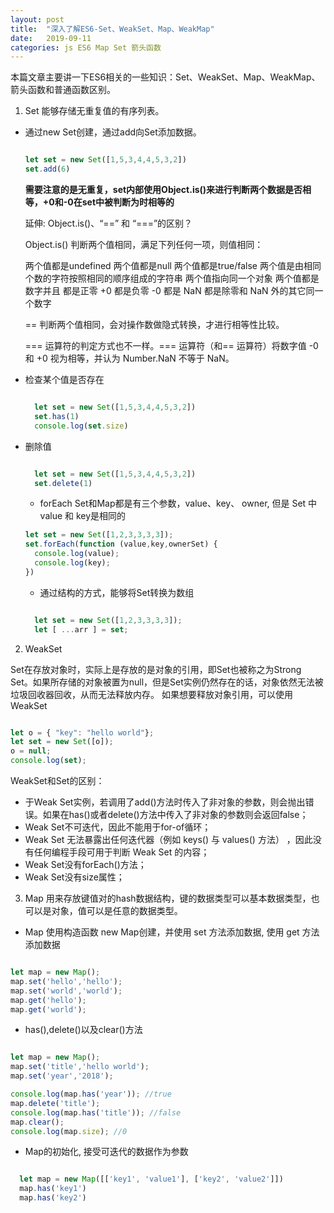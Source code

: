 ```yaml
---
layout: post
title:  "深入了解ES6-Set、WeakSet、Map、WeakMap"
date:   2019-09-11
categories: js ES6 Map Set 箭头函数
---
```


本篇文章主要讲一下ES6相关的一些知识：Set、WeakSet、Map、WeakMap、箭头函数和普通函数区别。

1. Set 能够存储无重复值的有序列表。

- 通过new Set创建，通过add向Set添加数据。

  ```js

  let set = new Set([1,5,3,4,4,5,3,2])
  set.add(6)

  ```
  <b>需要注意的是无重复，set内部使用Object.is()来进行判断两个数据是否相等，+0和-0在set中被判断为时相等的</b>

  延伸: Object.is()、“==” 和 “===”的区别？

  Object.is() 判断两个值相同，满足下列任何一项，则值相同：

    两个值都是undefined
    两个值都是null
    两个值都是true/false
    两个值是由相同个数的字符按照相同的顺序组成的字符串
    两个值指向同一个对象
    两个值都是数字并且
      都是正零 +0
      都是负零 -0
      都是 NaN
      都是除零和 NaN 外的其它同一个数字

  == 判断两个值相同，会对操作数做隐式转换，才进行相等性比较。

  === 运算符的判定方式也不一样。=== 运算符（和== 运算符）将数字值 -0 和 +0 视为相等，并认为 Number.NaN 不等于 NaN。

- 检查某个值是否存在

  ```js

    let set = new Set([1,5,3,4,4,5,3,2])
    set.has(1)
    console.log(set.size)

  ```
- 删除值

  ```js

    let set = new Set([1,5,3,4,4,5,3,2])
    set.delete(1)

  ```

  - forEach Set和Map都是有三个参数，value、key、 owner, 但是 Set 中 value 和 key是相同的 

  ```js
  let set = new Set([1,2,3,3,3,3]);
  set.forEach(function (value,key,ownerSet) {
    console.log(value);
    console.log(key);           
  })
  ```

  - 通过结构的方式，能够将Set转换为数组

  ```js

    let set = new Set([1,2,3,3,3,3]);
    let [ ...arr ] = set;

  ```

2. WeakSet 

Set在存放对象时，实际上是存放的是对象的引用，即Set也被称之为Strong Set。如果所存储的对象被置为null，但是Set实例仍然存在的话，对象依然无法被垃圾回收器回收，从而无法释放内存。
如果想要释放对象引用，可以使用WeakSet
```js

let o = { "key": "hello world"};
let set = new Set([o]);
o = null;
console.log(set);

```

WeakSet和Set的区别：
  - 于Weak Set实例，若调用了add()方法时传入了非对象的参数，则会抛出错误。如果在has()或者delete()方法中传入了非对象的参数则会返回false；
  - Weak Set不可迭代，因此不能用于for-of循环；
  - Weak Set 无法暴露出任何迭代器（例如 keys() 与 values() 方法） ，因此没有任何编程手段可用于判断 Weak Set 的内容；
  - Weak Set没有forEach()方法；
  - Weak Set没有size属性；

3. Map 用来存放键值对的hash数据结构，键的数据类型可以基本数据类型，也可以是对象，值可以是任意的数据类型。
  
  - Map 使用构造函数 new Map创建，并使用 set 方法添加数据, 使用 get 方法添加数据

  ```js

  let map = new Map();
  map.set('hello','hello');
  map.set('world','world');
  map.get('hello');
  map.get('world');

  ```

  - has(),delete()以及clear()方法

  ```js

  let map = new Map();
  map.set('title','hello world');
  map.set('year','2018');

  console.log(map.has('year')); //true
  map.delete('title');
  console.log(map.has('title')); //false
  map.clear();
  console.log(map.size); //0

  ```
 
  - Map的初始化, 接受可迭代的数据作为参数

  ```js

    let map = new Map([['key1', 'value1'], ['key2', 'value2']])
    map.has('key1')
    map.has('key2')

  ```




